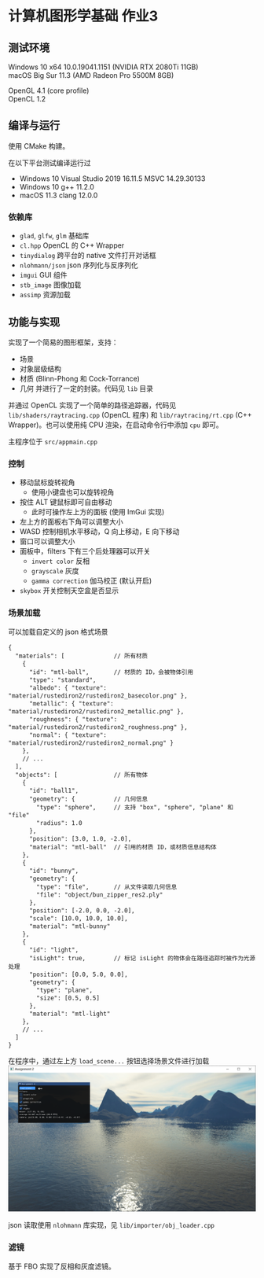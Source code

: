 # 计算机图形学基础 作业3

## 测试环境
Windows 10 x64 10.0.19041.1151  (NVIDIA RTX 2080Ti 11GB)  
macOS Big Sur 11.3 (AMD Radeon Pro 5500M 8GB)  

OpenGL 4.1 (core profile)  
OpenCL 1.2

## 编译与运行
使用 CMake 构建。  

在以下平台测试编译运行过
- Windows 10 Visual Studio 2019 16.11.5 MSVC 14.29.30133
- Windows 10 g++ 11.2.0
- macOS 11.3 clang 12.0.0

### 依赖库
- `glad`, `glfw`, `glm` 基础库
- `cl.hpp` OpenCL 的 C++ Wrapper
- `tinydialog` 跨平台的 native 文件打开对话框
- `nlohmann/json` json 序列化与反序列化
- `imgui` GUI 组件
- `stb_image` 图像加载
- `assimp` 资源加载

## 功能与实现
实现了一个简易的图形框架，支持：
- 场景
- 对象层级结构
- 材质 (Blinn-Phong 和 Cock-Torrance)
- 几何
并进行了一定的封装。代码见 `lib` 目录

并通过 OpenCL 实现了一个简单的路径追踪器，代码见 `lib/shaders/raytracing.cpp` (OpenCL 程序)
和 `lib/raytracing/rt.cpp` (C++ Wrapper)。也可以使用纯 CPU 渲染，在启动命令行中添加 `cpu` 即可。

主程序位于 `src/appmain.cpp` 

### 控制
- 移动鼠标旋转视角
  - 使用小键盘也可以旋转视角
- 按住 ALT 键鼠标即可自由移动
  - 此时可操作左上方的面板 (使用 ImGui 实现)
- 左上方的面板右下角可以调整大小
- WASD 控制相机水平移动，Q 向上移动，E 向下移动
- 窗口可以调整大小
- 面板中，filters 下有三个后处理器可以开关
  - `invert color` 反相
  - `grayscale` 灰度
  - `gamma correction` 伽马校正 (默认开启)
- `skybox` 开关控制天空盒是否显示

### 场景加载
可以加载自定义的 json 格式场景
```jsonc
{
  "materials": [              // 所有材质
    {
      "id": "mtl-ball",       // 材质的 ID，会被物体引用
      "type": "standard",
      "albedo": { "texture": "material/rustediron2/rustediron2_basecolor.png" },
      "metallic": { "texture": "material/rustediron2/rustediron2_metallic.png" },
      "roughness": { "texture": "material/rustediron2/rustediron2_roughness.png" },
      "normal": { "texture": "material/rustediron2/rustediron2_normal.png" }
    },
    // ...
  ],
  "objects": [                // 所有物体
    {
      "id": "ball1",
      "geometry": {           // 几何信息
        "type": "sphere",     // 支持 "box", "sphere", "plane" 和 "file"
        "radius": 1.0
      },
      "position": [3.0, 1.0, -2.0],
      "material": "mtl-ball"  // 引用的材质 ID，或材质信息结构体
    },
    {
      "id": "bunny",
      "geometry": {
        "type": "file",       // 从文件读取几何信息
        "file": "object/bun_zipper_res2.ply"
      },
      "position": [-2.0, 0.0, -2.0],
      "scale": [10.0, 10.0, 10.0],
      "material": "mtl-bunny"
    },
    {
      "id": "light",
      "isLight": true,        // 标记 isLight 的物体会在路径追踪时被作为光源处理
      "position": [0.0, 5.0, 0.0],
      "geometry": {
        "type": "plane",
        "size": [0.5, 0.5]
      },
      "material": "mtl-light"
    },
    // ...
  ]
}
```

在程序中，通过左上方 `load_scene...` 按钮选择场景文件进行加载
![](doc-images/1.png)

json 读取使用 `nlohmann` 库实现，见 `lib/importer/obj_loader.cpp`

### 滤镜
基于 FBO 实现了反相和灰度滤镜。
